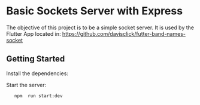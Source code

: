 # Basic Sockets Server with Express

The objective of this project is to be a simple socket server. It is used by the Flutter App located in: https://github.com/davisclick/futter-band-names-socket

## Getting Started

Install the dependencies:


Start the server:
 ```
	npm  run start:dev 
 ```
